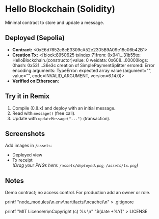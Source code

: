 # Hello Blockchain (Solidity)

Minimal contract to store and update a message.

## Deployed (Sepolia)
- **Contract:** <0xE6d7652c8cE3309cA52e2305B9A09e18c06b42B1>
- **Creation Tx:** <[block:8950625 txIndex:7]from: 0x941...31b55to: HelloBlockchain.(constructor)value: 0 weidata: 0x608...00000logs: 0hash: 0x531...36e3c
creation of SimplePaymentSplitter errored: Error encoding arguments: TypeError: expected array value (argument="", value="", code=INVALID_ARGUMENT, version=6.14.0)>
- **Verified on Etherscan:** <Yes>

## Try it in Remix
1) Compile (0.8.x) and deploy with an initial message.
2) Read with `message()` (free call).
3) Update with `updateMessage("...")` (transaction).

## Screenshots
Add images in `/assets`:
- Deployed view
- Tx receipt  
*(Drag your PNGs here: `/assets/deployed.png`, `/assets/tx.png`)*

## Notes
Demo contract; no access control. For production add an owner or role.

printf "node_modules/\n.env\nartifacts/\ncache/\n" > .gitignore

printf "MIT License\n\nCopyright (c) %s <Shahrukhali>\n" "$(date +%Y)" > LICENSE
